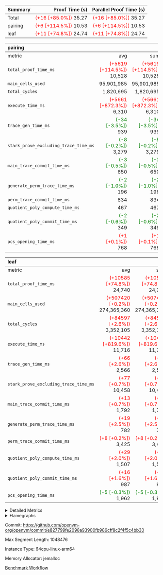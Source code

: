 | Summary | Proof Time (s) | Parallel Proof Time (s) |
|:---|---:|---:|
| Total | <span style='color: red'>(+16 [+85.0%])</span> 35.27 | <span style='color: red'>(+16 [+85.0%])</span> 35.27 |
| pairing | <span style='color: red'>(+6 [+114.5%])</span> 10.53 | <span style='color: red'>(+6 [+114.5%])</span> 10.53 |
| leaf | <span style='color: red'>(+11 [+74.8%])</span> 24.74 | <span style='color: red'>(+11 [+74.8%])</span> 24.74 |


| pairing |||||
|:---|---:|---:|---:|---:|
|metric|avg|sum|max|min|
| `total_proof_time_ms ` | <span style='color: red'>(+5619 [+114.5%])</span> 10,528 | <span style='color: red'>(+5619 [+114.5%])</span> 10,528 | <span style='color: red'>(+5619 [+114.5%])</span> 10,528 | <span style='color: red'>(+5619 [+114.5%])</span> 10,528 |
| `main_cells_used     ` |  95,901,985 |  95,901,985 |  95,901,985 |  95,901,985 |
| `total_cycles        ` |  1,820,695 |  1,820,695 |  1,820,695 |  1,820,695 |
| `execute_time_ms     ` | <span style='color: red'>(+5661 [+872.3%])</span> 6,310 | <span style='color: red'>(+5661 [+872.3%])</span> 6,310 | <span style='color: red'>(+5661 [+872.3%])</span> 6,310 | <span style='color: red'>(+5661 [+872.3%])</span> 6,310 |
| `trace_gen_time_ms   ` | <span style='color: green'>(-34 [-3.5%])</span> 939 | <span style='color: green'>(-34 [-3.5%])</span> 939 | <span style='color: green'>(-34 [-3.5%])</span> 939 | <span style='color: green'>(-34 [-3.5%])</span> 939 |
| `stark_prove_excluding_trace_time_ms` | <span style='color: green'>(-8 [-0.2%])</span> 3,279 | <span style='color: green'>(-8 [-0.2%])</span> 3,279 | <span style='color: green'>(-8 [-0.2%])</span> 3,279 | <span style='color: green'>(-8 [-0.2%])</span> 3,279 |
| `main_trace_commit_time_ms` | <span style='color: green'>(-3 [-0.5%])</span> 650 | <span style='color: green'>(-3 [-0.5%])</span> 650 | <span style='color: green'>(-3 [-0.5%])</span> 650 | <span style='color: green'>(-3 [-0.5%])</span> 650 |
| `generate_perm_trace_time_ms` | <span style='color: green'>(-2 [-1.0%])</span> 196 | <span style='color: green'>(-2 [-1.0%])</span> 196 | <span style='color: green'>(-2 [-1.0%])</span> 196 | <span style='color: green'>(-2 [-1.0%])</span> 196 |
| `perm_trace_commit_time_ms` |  834 |  834 |  834 |  834 |
| `quotient_poly_compute_time_ms` |  467 |  467 |  467 |  467 |
| `quotient_poly_commit_time_ms` | <span style='color: green'>(-2 [-0.6%])</span> 349 | <span style='color: green'>(-2 [-0.6%])</span> 349 | <span style='color: green'>(-2 [-0.6%])</span> 349 | <span style='color: green'>(-2 [-0.6%])</span> 349 |
| `pcs_opening_time_ms ` | <span style='color: red'>(+1 [+0.1%])</span> 768 | <span style='color: red'>(+1 [+0.1%])</span> 768 | <span style='color: red'>(+1 [+0.1%])</span> 768 | <span style='color: red'>(+1 [+0.1%])</span> 768 |

| leaf |||||
|:---|---:|---:|---:|---:|
|metric|avg|sum|max|min|
| `total_proof_time_ms ` | <span style='color: red'>(+10585 [+74.8%])</span> 24,740 | <span style='color: red'>(+10585 [+74.8%])</span> 24,740 | <span style='color: red'>(+10585 [+74.8%])</span> 24,740 | <span style='color: red'>(+10585 [+74.8%])</span> 24,740 |
| `main_cells_used     ` | <span style='color: red'>(+507420 [+0.2%])</span> 274,365,360 | <span style='color: red'>(+507420 [+0.2%])</span> 274,365,360 | <span style='color: red'>(+507420 [+0.2%])</span> 274,365,360 | <span style='color: red'>(+507420 [+0.2%])</span> 274,365,360 |
| `total_cycles        ` | <span style='color: red'>(+84597 [+2.6%])</span> 3,352,105 | <span style='color: red'>(+84597 [+2.6%])</span> 3,352,105 | <span style='color: red'>(+84597 [+2.6%])</span> 3,352,105 | <span style='color: red'>(+84597 [+2.6%])</span> 3,352,105 |
| `execute_time_ms     ` | <span style='color: red'>(+10442 [+819.6%])</span> 11,716 | <span style='color: red'>(+10442 [+819.6%])</span> 11,716 | <span style='color: red'>(+10442 [+819.6%])</span> 11,716 | <span style='color: red'>(+10442 [+819.6%])</span> 11,716 |
| `trace_gen_time_ms   ` | <span style='color: red'>(+66 [+2.6%])</span> 2,566 | <span style='color: red'>(+66 [+2.6%])</span> 2,566 | <span style='color: red'>(+66 [+2.6%])</span> 2,566 | <span style='color: red'>(+66 [+2.6%])</span> 2,566 |
| `stark_prove_excluding_trace_time_ms` | <span style='color: red'>(+77 [+0.7%])</span> 10,458 | <span style='color: red'>(+77 [+0.7%])</span> 10,458 | <span style='color: red'>(+77 [+0.7%])</span> 10,458 | <span style='color: red'>(+77 [+0.7%])</span> 10,458 |
| `main_trace_commit_time_ms` | <span style='color: red'>(+13 [+0.7%])</span> 1,792 | <span style='color: red'>(+13 [+0.7%])</span> 1,792 | <span style='color: red'>(+13 [+0.7%])</span> 1,792 | <span style='color: red'>(+13 [+0.7%])</span> 1,792 |
| `generate_perm_trace_time_ms` | <span style='color: red'>(+19 [+2.5%])</span> 782 | <span style='color: red'>(+19 [+2.5%])</span> 782 | <span style='color: red'>(+19 [+2.5%])</span> 782 | <span style='color: red'>(+19 [+2.5%])</span> 782 |
| `perm_trace_commit_time_ms` | <span style='color: red'>(+8 [+0.2%])</span> 3,425 | <span style='color: red'>(+8 [+0.2%])</span> 3,425 | <span style='color: red'>(+8 [+0.2%])</span> 3,425 | <span style='color: red'>(+8 [+0.2%])</span> 3,425 |
| `quotient_poly_compute_time_ms` | <span style='color: red'>(+29 [+2.0%])</span> 1,507 | <span style='color: red'>(+29 [+2.0%])</span> 1,507 | <span style='color: red'>(+29 [+2.0%])</span> 1,507 | <span style='color: red'>(+29 [+2.0%])</span> 1,507 |
| `quotient_poly_commit_time_ms` | <span style='color: red'>(+16 [+1.6%])</span> 987 | <span style='color: red'>(+16 [+1.6%])</span> 987 | <span style='color: red'>(+16 [+1.6%])</span> 987 | <span style='color: red'>(+16 [+1.6%])</span> 987 |
| `pcs_opening_time_ms ` | <span style='color: green'>(-5 [-0.3%])</span> 1,962 | <span style='color: green'>(-5 [-0.3%])</span> 1,962 | <span style='color: green'>(-5 [-0.3%])</span> 1,962 | <span style='color: green'>(-5 [-0.3%])</span> 1,962 |



<details>
<summary>Detailed Metrics</summary>

| group | num_segments | keygen_time_ms | commit_exe_time_ms |
| --- | --- | --- | --- |
| pairing | 1 | 1,108 | 11 | 

| group | air_name | quotient_deg | interactions | constraints |
| --- | --- | --- | --- | --- |
| leaf | AccessAdapterAir<2> | 2 | 5 | 12 | 
| leaf | AccessAdapterAir<4> | 2 | 5 | 12 | 
| leaf | AccessAdapterAir<8> | 2 | 5 | 12 | 
| leaf | FriReducedOpeningAir | 2 | 39 | 71 | 
| leaf | JalRangeCheckAir | 2 | 9 | 14 | 
| leaf | NativePoseidon2Air<BabyBearParameters>, 1> | 2 | 136 | 572 | 
| leaf | PhantomAir | 2 | 3 | 5 | 
| leaf | ProgramAir | 1 | 1 | 4 | 
| leaf | VariableRangeCheckerAir | 1 | 1 | 4 | 
| leaf | VmAirWrapper<AluNativeAdapterAir, FieldArithmeticCoreAir> | 2 | 15 | 27 | 
| leaf | VmAirWrapper<BranchNativeAdapterAir, BranchEqualCoreAir<1> | 2 | 11 | 25 | 
| leaf | VmAirWrapper<NativeAdapterAir<2, 0>, PublicValuesCoreAir> | 2 | 11 | 30 | 
| leaf | VmAirWrapper<NativeLoadStoreAdapterAir<1>, NativeLoadStoreCoreAir<1> | 2 | 15 | 20 | 
| leaf | VmAirWrapper<NativeLoadStoreAdapterAir<4>, NativeLoadStoreCoreAir<4> | 2 | 15 | 20 | 
| leaf | VmAirWrapper<NativeVectorizedAdapterAir<4>, FieldExtensionCoreAir> | 2 | 15 | 27 | 
| leaf | VmConnectorAir | 2 | 5 | 11 | 
| leaf | VolatileBoundaryAir | 2 | 7 | 19 | 
| pairing | AccessAdapterAir<16> | 2 | 5 | 12 | 
| pairing | AccessAdapterAir<2> | 2 | 5 | 12 | 
| pairing | AccessAdapterAir<32> | 2 | 5 | 12 | 
| pairing | AccessAdapterAir<4> | 2 | 5 | 12 | 
| pairing | AccessAdapterAir<8> | 2 | 5 | 12 | 
| pairing | BitwiseOperationLookupAir<8> | 2 | 2 | 4 | 
| pairing | KeccakVmAir | 2 | 321 | 4,513 | 
| pairing | MemoryMerkleAir<8> | 2 | 4 | 39 | 
| pairing | PersistentBoundaryAir<8> | 2 | 3 | 7 | 
| pairing | PhantomAir | 2 | 3 | 5 | 
| pairing | Poseidon2PeripheryAir<BabyBearParameters>, 1> | 2 | 1 | 286 | 
| pairing | ProgramAir | 1 | 1 | 4 | 
| pairing | RangeTupleCheckerAir<2> | 1 | 1 | 4 | 
| pairing | Rv32HintStoreAir | 2 | 18 | 28 | 
| pairing | VariableRangeCheckerAir | 1 | 1 | 4 | 
| pairing | VmAirWrapper<Rv32BaseAluAdapterAir, BaseAluCoreAir<4, 8> | 2 | 20 | 37 | 
| pairing | VmAirWrapper<Rv32BaseAluAdapterAir, LessThanCoreAir<4, 8> | 2 | 18 | 40 | 
| pairing | VmAirWrapper<Rv32BaseAluAdapterAir, ShiftCoreAir<4, 8> | 2 | 24 | 91 | 
| pairing | VmAirWrapper<Rv32BranchAdapterAir, BranchEqualCoreAir<4> | 2 | 11 | 20 | 
| pairing | VmAirWrapper<Rv32BranchAdapterAir, BranchLessThanCoreAir<4, 8> | 2 | 13 | 35 | 
| pairing | VmAirWrapper<Rv32CondRdWriteAdapterAir, Rv32JalLuiCoreAir> | 2 | 10 | 18 | 
| pairing | VmAirWrapper<Rv32IsEqualModAdapterAir<2, 1, 32, 32>, ModularIsEqualCoreAir<32, 4, 8> | 2 | 25 | 225 | 
| pairing | VmAirWrapper<Rv32JalrAdapterAir, Rv32JalrCoreAir> | 2 | 16 | 20 | 
| pairing | VmAirWrapper<Rv32LoadStoreAdapterAir, LoadSignExtendCoreAir<4, 8> | 2 | 18 | 33 | 
| pairing | VmAirWrapper<Rv32LoadStoreAdapterAir, LoadStoreCoreAir<4> | 2 | 17 | 40 | 
| pairing | VmAirWrapper<Rv32MultAdapterAir, DivRemCoreAir<4, 8> | 2 | 25 | 84 | 
| pairing | VmAirWrapper<Rv32MultAdapterAir, MulHCoreAir<4, 8> | 2 | 24 | 31 | 
| pairing | VmAirWrapper<Rv32MultAdapterAir, MultiplicationCoreAir<4, 8> | 2 | 19 | 19 | 
| pairing | VmAirWrapper<Rv32RdWriteAdapterAir, Rv32AuipcCoreAir> | 2 | 12 | 14 | 
| pairing | VmAirWrapper<Rv32VecHeapAdapterAir<1, 2, 2, 32, 32>, FieldExpressionCoreAir> | 2 | 415 | 480 | 
| pairing | VmAirWrapper<Rv32VecHeapAdapterAir<2, 1, 1, 32, 32>, FieldExpressionCoreAir> | 2 | 158 | 190 | 
| pairing | VmAirWrapper<Rv32VecHeapAdapterAir<2, 2, 2, 32, 32>, FieldExpressionCoreAir> | 2 | 428 | 457 | 
| pairing | VmConnectorAir | 2 | 5 | 11 | 

| group | air_name | dsl_ir | idx | opcode | cells_used |
| --- | --- | --- | --- | --- | --- |
| leaf | <AluNativeAdapterAir,FieldArithmeticCoreAir> |  | 0 | ADD | 29 | 
| leaf | <AluNativeAdapterAir,FieldArithmeticCoreAir> | AddEFFI | 0 | ADD | 30,856 | 
| leaf | <AluNativeAdapterAir,FieldArithmeticCoreAir> | AddEFI | 0 | ADD | 160,428 | 
| leaf | <AluNativeAdapterAir,FieldArithmeticCoreAir> | AddEI | 0 | ADD | 6,848,060 | 
| leaf | <AluNativeAdapterAir,FieldArithmeticCoreAir> | AddF | 0 | ADD | 974,400 | 
| leaf | <AluNativeAdapterAir,FieldArithmeticCoreAir> | AddFI | 0 | ADD | 3,183,301 | 
| leaf | <AluNativeAdapterAir,FieldArithmeticCoreAir> | AddV | 0 | ADD | 658,532 | 
| leaf | <AluNativeAdapterAir,FieldArithmeticCoreAir> | AddVI | 0 | ADD | 8,198,590 | 
| leaf | <AluNativeAdapterAir,FieldArithmeticCoreAir> | Alloc | 0 | ADD | 1,079,322 | 
| leaf | <AluNativeAdapterAir,FieldArithmeticCoreAir> | Alloc | 0 | MUL | 297,772 | 
| leaf | <AluNativeAdapterAir,FieldArithmeticCoreAir> | CastFV | 0 | ADD | 27,869 | 
| leaf | <AluNativeAdapterAir,FieldArithmeticCoreAir> | DivEIN | 0 | ADD | 11,832 | 
| leaf | <AluNativeAdapterAir,FieldArithmeticCoreAir> | DivF | 0 | DIV | 60,900 | 
| leaf | <AluNativeAdapterAir,FieldArithmeticCoreAir> | DivFIN | 0 | DIV | 6,960 | 
| leaf | <AluNativeAdapterAir,FieldArithmeticCoreAir> | ImmE | 0 | ADD | 148,364 | 
| leaf | <AluNativeAdapterAir,FieldArithmeticCoreAir> | ImmF | 0 | ADD | 958,566 | 
| leaf | <AluNativeAdapterAir,FieldArithmeticCoreAir> | ImmV | 0 | ADD | 1,408,675 | 
| leaf | <AluNativeAdapterAir,FieldArithmeticCoreAir> | LoadE | 0 | ADD | 1,020,800 | 
| leaf | <AluNativeAdapterAir,FieldArithmeticCoreAir> | LoadE | 0 | MUL | 1,020,800 | 
| leaf | <AluNativeAdapterAir,FieldArithmeticCoreAir> | LoadF | 0 | ADD | 452,081 | 
| leaf | <AluNativeAdapterAir,FieldArithmeticCoreAir> | LoadF | 0 | MUL | 25,752 | 
| leaf | <AluNativeAdapterAir,FieldArithmeticCoreAir> | LoadHeapPtr | 0 | ADD | 29 | 
| leaf | <AluNativeAdapterAir,FieldArithmeticCoreAir> | LoadV | 0 | ADD | 523,682 | 
| leaf | <AluNativeAdapterAir,FieldArithmeticCoreAir> | LoadV | 0 | MUL | 446,803 | 
| leaf | <AluNativeAdapterAir,FieldArithmeticCoreAir> | MulEF | 0 | MUL | 255,664 | 
| leaf | <AluNativeAdapterAir,FieldArithmeticCoreAir> | MulEFI | 0 | MUL | 1,335,160 | 
| leaf | <AluNativeAdapterAir,FieldArithmeticCoreAir> | MulEI | 0 | ADD | 1,335,160 | 
| leaf | <AluNativeAdapterAir,FieldArithmeticCoreAir> | MulF | 0 | MUL | 1,116,558 | 
| leaf | <AluNativeAdapterAir,FieldArithmeticCoreAir> | MulFI | 0 | MUL | 864,084 | 
| leaf | <AluNativeAdapterAir,FieldArithmeticCoreAir> | MulV | 0 | MUL | 58,029 | 
| leaf | <AluNativeAdapterAir,FieldArithmeticCoreAir> | MulVI | 0 | MUL | 478,819 | 
| leaf | <AluNativeAdapterAir,FieldArithmeticCoreAir> | NegE | 0 | MUL | 3,712 | 
| leaf | <AluNativeAdapterAir,FieldArithmeticCoreAir> | StoreE | 0 | ADD | 904,800 | 
| leaf | <AluNativeAdapterAir,FieldArithmeticCoreAir> | StoreE | 0 | MUL | 904,800 | 
| leaf | <AluNativeAdapterAir,FieldArithmeticCoreAir> | StoreF | 0 | ADD | 23,084 | 
| leaf | <AluNativeAdapterAir,FieldArithmeticCoreAir> | StoreF | 0 | MUL | 22,620 | 
| leaf | <AluNativeAdapterAir,FieldArithmeticCoreAir> | StoreHeapPtr | 0 | ADD | 29 | 
| leaf | <AluNativeAdapterAir,FieldArithmeticCoreAir> | StoreV | 0 | ADD | 93,496 | 
| leaf | <AluNativeAdapterAir,FieldArithmeticCoreAir> | StoreV | 0 | MUL | 54,230 | 
| leaf | <AluNativeAdapterAir,FieldArithmeticCoreAir> | SubEF | 0 | ADD | 1,948,104 | 
| leaf | <AluNativeAdapterAir,FieldArithmeticCoreAir> | SubEF | 0 | SUB | 649,368 | 
| leaf | <AluNativeAdapterAir,FieldArithmeticCoreAir> | SubEFI | 0 | ADD | 349,972 | 
| leaf | <AluNativeAdapterAir,FieldArithmeticCoreAir> | SubEI | 0 | ADD | 23,664 | 
| leaf | <AluNativeAdapterAir,FieldArithmeticCoreAir> | SubFI | 0 | SUB | 863,040 | 
| leaf | <AluNativeAdapterAir,FieldArithmeticCoreAir> | SubV | 0 | SUB | 635,477 | 
| leaf | <AluNativeAdapterAir,FieldArithmeticCoreAir> | SubVI | 0 | SUB | 64,815 | 
| leaf | <AluNativeAdapterAir,FieldArithmeticCoreAir> | SubVIN | 0 | SUB | 58,000 | 
| leaf | <AluNativeAdapterAir,FieldArithmeticCoreAir> | UnsafeCastVF | 0 | ADD | 26,999 | 
| leaf | <AluNativeAdapterAir,FieldArithmeticCoreAir> | ZipFor | 0 | ADD | 8,936,669 | 
| leaf | <BranchNativeAdapterAir,BranchEqualCoreAir<1>> | AssertEqE | 0 | BNE | 12,512 | 
| leaf | <BranchNativeAdapterAir,BranchEqualCoreAir<1>> | AssertEqEI | 0 | BNE | 184 | 
| leaf | <BranchNativeAdapterAir,BranchEqualCoreAir<1>> | AssertEqF | 0 | BNE | 706,744 | 
| leaf | <BranchNativeAdapterAir,BranchEqualCoreAir<1>> | AssertEqV | 0 | BNE | 36,110 | 
| leaf | <BranchNativeAdapterAir,BranchEqualCoreAir<1>> | AssertEqVI | 0 | BNE | 21,436 | 
| leaf | <BranchNativeAdapterAir,BranchEqualCoreAir<1>> | AssertNonZero | 0 | BEQ | 23 | 
| leaf | <BranchNativeAdapterAir,BranchEqualCoreAir<1>> | IfEq | 0 | BNE | 2,404,857 | 
| leaf | <BranchNativeAdapterAir,BranchEqualCoreAir<1>> | IfEqI | 0 | BNE | 325,956 | 
| leaf | <BranchNativeAdapterAir,BranchEqualCoreAir<1>> | IfNe | 0 | BEQ | 259,371 | 
| leaf | <BranchNativeAdapterAir,BranchEqualCoreAir<1>> | IfNeI | 0 | BEQ | 4,968 | 
| leaf | <BranchNativeAdapterAir,BranchEqualCoreAir<1>> | ZipFor | 0 | BNE | 5,168,813 | 
| leaf | <NativeAdapterAir<2, 0>,PublicValuesCoreAir> | Publish | 0 | PUBLISH | 972 | 
| leaf | <NativeLoadStoreAdapterAir<1>,NativeLoadStoreCoreAir<1>> | LoadF | 0 | LOADW | 3,828,846 | 
| leaf | <NativeLoadStoreAdapterAir<1>,NativeLoadStoreCoreAir<1>> | LoadV | 0 | LOADW | 4,736,046 | 
| leaf | <NativeLoadStoreAdapterAir<1>,NativeLoadStoreCoreAir<1>> | StoreF | 0 | STOREW | 2,264,283 | 
| leaf | <NativeLoadStoreAdapterAir<1>,NativeLoadStoreCoreAir<1>> | StoreHintWord | 0 | HINT_STOREW | 3,158,001 | 
| leaf | <NativeLoadStoreAdapterAir<1>,NativeLoadStoreCoreAir<1>> | StoreV | 0 | STOREW | 402,129 | 
| leaf | <NativeLoadStoreAdapterAir<4>,NativeLoadStoreCoreAir<4>> | LoadE | 0 | LOADW | 2,820,258 | 
| leaf | <NativeLoadStoreAdapterAir<4>,NativeLoadStoreCoreAir<4>> | StoreE | 0 | STOREW | 1,163,970 | 
| leaf | <NativeVectorizedAdapterAir<4>,FieldExtensionCoreAir> | AddE | 0 | FE4ADD | 3,946,072 | 
| leaf | <NativeVectorizedAdapterAir<4>,FieldExtensionCoreAir> | DivE | 0 | BBE4DIV | 926,136 | 
| leaf | <NativeVectorizedAdapterAir<4>,FieldExtensionCoreAir> | DivEIN | 0 | BBE4DIV | 3,876 | 
| leaf | <NativeVectorizedAdapterAir<4>,FieldExtensionCoreAir> | MulE | 0 | BBE4MUL | 3,890,706 | 
| leaf | <NativeVectorizedAdapterAir<4>,FieldExtensionCoreAir> | MulEI | 0 | BBE4MUL | 437,380 | 
| leaf | <NativeVectorizedAdapterAir<4>,FieldExtensionCoreAir> | SubE | 0 | FE4SUB | 793,972 | 
| leaf | FriReducedOpeningAir | FriReducedOpening | 0 | FRI_REDUCED_OPENING | 71,323,200 | 
| leaf | JalRangeCheck |  | 0 | JAL | 12 | 
| leaf | JalRangeCheck | Alloc | 0 | RANGE_CHECK | 346,524 | 
| leaf | JalRangeCheck | IfEqI | 0 | JAL | 50,268 | 
| leaf | JalRangeCheck | IfNe | 0 | JAL | 24 | 
| leaf | JalRangeCheck | ZipFor | 0 | JAL | 238,992 | 
| leaf | PhantomAir | CT-CheckTraceHeightConstraints | 0 | PHANTOM | 12 | 
| leaf | PhantomAir | CT-ExtractPublicValuesCommit | 0 | PHANTOM | 12 | 
| leaf | PhantomAir | CT-HintOpenedValues | 0 | PHANTOM | 9,600 | 
| leaf | PhantomAir | CT-HintOpeningProof | 0 | PHANTOM | 9,612 | 
| leaf | PhantomAir | CT-HintOpeningValues | 0 | PHANTOM | 12 | 
| leaf | PhantomAir | CT-InitializePcsConst | 0 | PHANTOM | 12 | 
| leaf | PhantomAir | CT-ReadProofsFromInput | 0 | PHANTOM | 12 | 
| leaf | PhantomAir | CT-VerifyProofs | 0 | PHANTOM | 12 | 
| leaf | PhantomAir | CT-cache-generator-powers | 0 | PHANTOM | 1,200 | 
| leaf | PhantomAir | CT-compute-reduced-opening | 0 | PHANTOM | 9,600 | 
| leaf | PhantomAir | CT-exp-reverse-bits-len | 0 | PHANTOM | 175,200 | 
| leaf | PhantomAir | CT-pre-compute-rounds-context | 0 | PHANTOM | 12 | 
| leaf | PhantomAir | CT-single-reduced-opening-eval | 0 | PHANTOM | 267,600 | 
| leaf | PhantomAir | CT-stage-c-build-rounds | 0 | PHANTOM | 12 | 
| leaf | PhantomAir | CT-stage-d-verifier-verify | 0 | PHANTOM | 12 | 
| leaf | PhantomAir | CT-stage-d-verify-pcs | 0 | PHANTOM | 12 | 
| leaf | PhantomAir | CT-stage-e-verify-constraints | 0 | PHANTOM | 12 | 
| leaf | PhantomAir | CT-verify-batch | 0 | PHANTOM | 9,600 | 
| leaf | PhantomAir | CT-verify-batch-ext | 0 | PHANTOM | 24,000 | 
| leaf | PhantomAir | CT-verify-query | 0 | PHANTOM | 1,200 | 
| leaf | PhantomAir | HintBitsF | 0 | PHANTOM | 5,760 | 
| leaf | PhantomAir | HintFelt | 0 | PHANTOM | 75,816 | 
| leaf | PhantomAir | HintInputVec | 0 | PHANTOM | 1,782 | 
| leaf | PhantomAir | HintLoad | 0 | PHANTOM | 21,600 | 
| leaf | VerifyBatchAir | Poseidon2CompressBabyBear | 0 | COMP_POS2 | 10,746 | 
| leaf | VerifyBatchAir | Poseidon2PermuteBabyBear | 0 | PERM_POS2 | 5,197,482 | 
| leaf | VerifyBatchAir | VerifyBatchExt | 0 | VERIFY_BATCH | 9,950,000 | 
| leaf | VerifyBatchAir | VerifyBatchFelt | 0 | VERIFY_BATCH | 73,709,600 | 

| group | air_name | dsl_ir | opcode | segment | cells_used |
| --- | --- | --- | --- | --- | --- |
| pairing | <Rv32BaseAluAdapterAir,BaseAluCoreAir<4, 8>> |  | ADD | 0 | 17,061,264 | 
| pairing | <Rv32BaseAluAdapterAir,BaseAluCoreAir<4, 8>> |  | AND | 0 | 4,351,896 | 
| pairing | <Rv32BaseAluAdapterAir,BaseAluCoreAir<4, 8>> |  | OR | 0 | 720,144 | 
| pairing | <Rv32BaseAluAdapterAir,BaseAluCoreAir<4, 8>> |  | SUB | 0 | 69,228 | 
| pairing | <Rv32BaseAluAdapterAir,LessThanCoreAir<4, 8>> |  | SLTU | 0 | 1,442,519 | 
| pairing | <Rv32BaseAluAdapterAir,ShiftCoreAir<4, 8>> |  | SLL | 0 | 79,977 | 
| pairing | <Rv32BaseAluAdapterAir,ShiftCoreAir<4, 8>> |  | SRL | 0 | 4,134 | 
| pairing | <Rv32BranchAdapterAir,BranchEqualCoreAir<4>> |  | BEQ | 0 | 1,094,886 | 
| pairing | <Rv32BranchAdapterAir,BranchEqualCoreAir<4>> |  | BNE | 0 | 2,066,168 | 
| pairing | <Rv32BranchAdapterAir,BranchLessThanCoreAir<4, 8>> |  | BGEU | 0 | 71,872 | 
| pairing | <Rv32BranchAdapterAir,BranchLessThanCoreAir<4, 8>> |  | BLT | 0 | 6,080 | 
| pairing | <Rv32BranchAdapterAir,BranchLessThanCoreAir<4, 8>> |  | BLTU | 0 | 3,792,800 | 
| pairing | <Rv32CondRdWriteAdapterAir,Rv32JalLuiCoreAir> |  | JAL | 0 | 18,144 | 
| pairing | <Rv32CondRdWriteAdapterAir,Rv32JalLuiCoreAir> |  | LUI | 0 | 43,650 | 
| pairing | <Rv32IsEqualModAdapterAir<2, 1, 32, 32>,ModularIsEqualCoreAir<32, 4, 8>> |  | IS_EQ | 0 | 2,822 | 
| pairing | <Rv32IsEqualModAdapterAir<2, 1, 32, 32>,ModularIsEqualCoreAir<32, 4, 8>> |  | SETUP_ISEQ | 0 | 332 | 
| pairing | <Rv32JalrAdapterAir,Rv32JalrCoreAir> |  | JALR | 0 | 1,171,660 | 
| pairing | <Rv32LoadStoreAdapterAir,LoadStoreCoreAir<4>> |  | LOADBU | 0 | 62,402 | 
| pairing | <Rv32LoadStoreAdapterAir,LoadStoreCoreAir<4>> |  | LOADW | 0 | 17,039,805 | 
| pairing | <Rv32LoadStoreAdapterAir,LoadStoreCoreAir<4>> |  | STOREB | 0 | 115,661 | 
| pairing | <Rv32LoadStoreAdapterAir,LoadStoreCoreAir<4>> |  | STOREW | 0 | 17,157,803 | 
| pairing | <Rv32MultAdapterAir,MulHCoreAir<4, 8>> |  | MULHU | 0 | 6,318 | 
| pairing | <Rv32MultAdapterAir,MultiplicationCoreAir<4, 8>> |  | MUL | 0 | 13,175 | 
| pairing | <Rv32RdWriteAdapterAir,Rv32AuipcCoreAir> |  | AUIPC | 0 | 418,460 | 
| pairing | <Rv32VecHeapAdapterAir<1, 2, 2, 32, 32>,FieldExpressionCoreAir> |  | EcDouble | 0 | 547 | 
| pairing | <Rv32VecHeapAdapterAir<2, 1, 1, 32, 32>,FieldExpressionCoreAir> |  | ModularAddSub | 0 | 7,562 | 
| pairing | <Rv32VecHeapAdapterAir<2, 1, 1, 32, 32>,FieldExpressionCoreAir> |  | ModularMulDiv | 0 | 189,360 | 
| pairing | <Rv32VecHeapAdapterAir<2, 2, 2, 32, 32>,FieldExpressionCoreAir> |  | EcAddNe | 0 | 625 | 
| pairing | <Rv32VecHeapAdapterAir<2, 2, 2, 32, 32>,FieldExpressionCoreAir> |  | Fp2AddSub | 0 | 2,387,061 | 
| pairing | <Rv32VecHeapAdapterAir<2, 2, 2, 32, 32>,FieldExpressionCoreAir> |  | Fp2MulDiv | 0 | 4,161,878 | 
| pairing | PhantomAir |  | PHANTOM | 0 | 6 | 
| pairing | Rv32HintStoreAir |  | HINT_BUFFER | 0 | 6,144 | 

| group | air_name | idx | rows | prep_cols | perm_cols | main_cols | cells |
| --- | --- | --- | --- | --- | --- | --- | --- |
| leaf | AccessAdapterAir<2> | 0 | 2,097,152 |  | 16 | 11 | 56,623,104 | 
| leaf | AccessAdapterAir<4> | 0 | 1,048,576 |  | 16 | 13 | 30,408,704 | 
| leaf | AccessAdapterAir<8> | 0 | 32,768 |  | 16 | 17 | 1,081,344 | 
| leaf | FriReducedOpeningAir | 0 | 4,194,304 |  | 84 | 27 | 465,567,744 | 
| leaf | JalRangeCheckAir | 0 | 65,536 |  | 28 | 12 | 2,621,440 | 
| leaf | NativePoseidon2Air<BabyBearParameters>, 1> | 0 | 262,144 |  | 312 | 398 | 186,122,240 | 
| leaf | PhantomAir | 0 | 131,072 |  | 12 | 6 | 2,359,296 | 
| leaf | ProgramAir | 0 | 1,048,576 |  | 8 | 10 | 18,874,368 | 
| leaf | VariableRangeCheckerAir | 0 | 262,144 | 2 | 8 | 1 | 2,359,296 | 
| leaf | VmAirWrapper<AluNativeAdapterAir, FieldArithmeticCoreAir> | 0 | 2,097,152 |  | 36 | 29 | 136,314,880 | 
| leaf | VmAirWrapper<BranchNativeAdapterAir, BranchEqualCoreAir<1> | 0 | 524,288 |  | 28 | 23 | 26,738,688 | 
| leaf | VmAirWrapper<NativeAdapterAir<2, 0>, PublicValuesCoreAir> | 0 | 64 |  | 28 | 27 | 3,520 | 
| leaf | VmAirWrapper<NativeLoadStoreAdapterAir<1>, NativeLoadStoreCoreAir<1> | 0 | 1,048,576 |  | 40 | 21 | 63,963,136 | 
| leaf | VmAirWrapper<NativeLoadStoreAdapterAir<4>, NativeLoadStoreCoreAir<4> | 0 | 262,144 |  | 40 | 27 | 17,563,648 | 
| leaf | VmAirWrapper<NativeVectorizedAdapterAir<4>, FieldExtensionCoreAir> | 0 | 524,288 |  | 36 | 38 | 38,797,312 | 
| leaf | VmConnectorAir | 0 | 2 | 1 | 16 | 5 | 42 | 
| leaf | VolatileBoundaryAir | 0 | 1,048,576 |  | 20 | 12 | 33,554,432 | 

| group | air_name | segment | rows | prep_cols | perm_cols | main_cols | cells |
| --- | --- | --- | --- | --- | --- | --- | --- |
| pairing | AccessAdapterAir<16> | 0 | 262,144 |  | 16 | 25 | 10,747,904 | 
| pairing | AccessAdapterAir<32> | 0 | 131,072 |  | 16 | 41 | 7,471,104 | 
| pairing | AccessAdapterAir<4> | 0 | 64 |  | 16 | 13 | 1,856 | 
| pairing | AccessAdapterAir<8> | 0 | 524,288 |  | 16 | 17 | 17,301,504 | 
| pairing | BitwiseOperationLookupAir<8> | 0 | 65,536 | 3 | 8 | 2 | 655,360 | 
| pairing | KeccakVmAir | 0 | 1 |  | 1,056 | 3,163 | 4,219 | 
| pairing | MemoryMerkleAir<8> | 0 | 32,768 |  | 16 | 32 | 1,572,864 | 
| pairing | PersistentBoundaryAir<8> | 0 | 32,768 |  | 12 | 20 | 1,048,576 | 
| pairing | PhantomAir | 0 | 1 |  | 12 | 6 | 18 | 
| pairing | Poseidon2PeripheryAir<BabyBearParameters>, 1> | 0 | 32,768 |  | 8 | 300 | 10,092,544 | 
| pairing | ProgramAir | 0 | 32,768 |  | 8 | 10 | 589,824 | 
| pairing | RangeTupleCheckerAir<2> | 0 | 524,288 | 2 | 8 | 1 | 4,718,592 | 
| pairing | Rv32HintStoreAir | 0 | 256 |  | 44 | 32 | 19,456 | 
| pairing | VariableRangeCheckerAir | 0 | 262,144 | 2 | 8 | 1 | 2,359,296 | 
| pairing | VmAirWrapper<Rv32BaseAluAdapterAir, BaseAluCoreAir<4, 8> | 0 | 1,048,576 |  | 52 | 36 | 92,274,688 | 
| pairing | VmAirWrapper<Rv32BaseAluAdapterAir, LessThanCoreAir<4, 8> | 0 | 65,536 |  | 40 | 37 | 5,046,272 | 
| pairing | VmAirWrapper<Rv32BaseAluAdapterAir, ShiftCoreAir<4, 8> | 0 | 2,048 |  | 52 | 53 | 215,040 | 
| pairing | VmAirWrapper<Rv32BranchAdapterAir, BranchEqualCoreAir<4> | 0 | 131,072 |  | 28 | 26 | 7,077,888 | 
| pairing | VmAirWrapper<Rv32BranchAdapterAir, BranchLessThanCoreAir<4, 8> | 0 | 131,072 |  | 32 | 32 | 8,388,608 | 
| pairing | VmAirWrapper<Rv32CondRdWriteAdapterAir, Rv32JalLuiCoreAir> | 0 | 4,096 |  | 28 | 18 | 188,416 | 
| pairing | VmAirWrapper<Rv32IsEqualModAdapterAir<2, 1, 32, 32>, ModularIsEqualCoreAir<32, 4, 8> | 0 | 32 |  | 56 | 166 | 7,104 | 
| pairing | VmAirWrapper<Rv32JalrAdapterAir, Rv32JalrCoreAir> | 0 | 65,536 |  | 36 | 28 | 4,194,304 | 
| pairing | VmAirWrapper<Rv32LoadStoreAdapterAir, LoadStoreCoreAir<4> | 0 | 1,048,576 |  | 52 | 41 | 97,517,568 | 
| pairing | VmAirWrapper<Rv32MultAdapterAir, MulHCoreAir<4, 8> | 0 | 256 |  | 72 | 39 | 28,416 | 
| pairing | VmAirWrapper<Rv32MultAdapterAir, MultiplicationCoreAir<4, 8> | 0 | 512 |  | 52 | 31 | 42,496 | 
| pairing | VmAirWrapper<Rv32RdWriteAdapterAir, Rv32AuipcCoreAir> | 0 | 32,768 |  | 28 | 20 | 1,572,864 | 
| pairing | VmAirWrapper<Rv32VecHeapAdapterAir<1, 2, 2, 32, 32>, FieldExpressionCoreAir> | 0 | 1 |  | 836 | 547 | 1,383 | 
| pairing | VmAirWrapper<Rv32VecHeapAdapterAir<2, 1, 1, 32, 32>, FieldExpressionCoreAir> | 0 | 1,024 |  | 320 | 263 | 596,992 | 
| pairing | VmAirWrapper<Rv32VecHeapAdapterAir<2, 2, 2, 32, 32>, FieldExpressionCoreAir> | 0 | 16,384 |  | 860 | 625 | 18,038,784 | 
| pairing | VmConnectorAir | 0 | 2 | 1 | 16 | 5 | 42 | 

| group | chip_name | idx | rows_used |
| --- | --- | --- | --- |
| leaf | <AluNativeAdapterAir,FieldArithmeticCoreAir> | 0 | 1,674,165 | 
| leaf | <BranchNativeAdapterAir,BranchEqualCoreAir<1>> | 0 | 388,738 | 
| leaf | <NativeAdapterAir<2, 0>,PublicValuesCoreAir> | 0 | 36 | 
| leaf | <NativeLoadStoreAdapterAir<1>,NativeLoadStoreCoreAir<1>> | 0 | 685,205 | 
| leaf | <NativeLoadStoreAdapterAir<4>,NativeLoadStoreCoreAir<4>> | 0 | 147,564 | 
| leaf | <NativeVectorizedAdapterAir<4>,FieldExtensionCoreAir> | 0 | 263,109 | 
| leaf | AccessAdapter<2> | 0 | 1,149,684 | 
| leaf | AccessAdapter<4> | 0 | 572,698 | 
| leaf | AccessAdapter<8> | 0 | 26,338 | 
| leaf | Boundary | 0 | 543,505 | 
| leaf | FriReducedOpeningAir | 0 | 2,641,600 | 
| leaf | JalRangeCheck | 0 | 52,985 | 
| leaf | PhantomAir | 0 | 102,117 | 
| leaf | ProgramChip | 0 | 532,435 | 
| leaf | VariableRangeCheckerAir | 0 | 262,144 | 
| leaf | VerifyBatchAir | 0 | 223,286 | 
| leaf | VmConnectorAir | 0 | 2 | 

| group | chip_name | segment | rows_used |
| --- | --- | --- | --- |
| pairing | <Rv32BaseAluAdapterAir,BaseAluCoreAir<4, 8>> | 0 | 616,737 | 
| pairing | <Rv32BaseAluAdapterAir,LessThanCoreAir<4, 8>> | 0 | 38,987 | 
| pairing | <Rv32BaseAluAdapterAir,ShiftCoreAir<4, 8>> | 0 | 1,587 | 
| pairing | <Rv32BranchAdapterAir,BranchEqualCoreAir<4>> | 0 | 121,579 | 
| pairing | <Rv32BranchAdapterAir,BranchLessThanCoreAir<4, 8>> | 0 | 120,961 | 
| pairing | <Rv32CondRdWriteAdapterAir,Rv32JalLuiCoreAir> | 0 | 3,433 | 
| pairing | <Rv32IsEqualModAdapterAir<2, 1, 32, 32>,ModularIsEqualCoreAir<32, 4, 8>> | 0 | 18 | 
| pairing | <Rv32JalrAdapterAir,Rv32JalrCoreAir> | 0 | 41,845 | 
| pairing | <Rv32LoadStoreAdapterAir,LoadStoreCoreAir<4>> | 0 | 838,431 | 
| pairing | <Rv32MultAdapterAir,MulHCoreAir<4, 8>> | 0 | 162 | 
| pairing | <Rv32MultAdapterAir,MultiplicationCoreAir<4, 8>> | 0 | 425 | 
| pairing | <Rv32RdWriteAdapterAir,Rv32AuipcCoreAir> | 0 | 20,924 | 
| pairing | <Rv32VecHeapAdapterAir<1, 2, 2, 32, 32>,FieldExpressionCoreAir> | 0 | 1 | 
| pairing | <Rv32VecHeapAdapterAir<2, 1, 1, 32, 32>,FieldExpressionCoreAir> | 0 | 719 | 
| pairing | <Rv32VecHeapAdapterAir<2, 2, 2, 32, 32>,FieldExpressionCoreAir> | 0 | 8,374 | 
| pairing | AccessAdapter<16> | 0 | 194,478 | 
| pairing | AccessAdapter<32> | 0 | 97,240 | 
| pairing | AccessAdapter<4> | 0 | 34 | 
| pairing | AccessAdapter<8> | 0 | 393,406 | 
| pairing | Arc<BabyBearParameters>, 1> | 0 | 18,754 | 
| pairing | BitwiseOperationLookupAir<8> | 0 | 65,536 | 
| pairing | Boundary | 0 | 21,602 | 
| pairing | Merkle | 0 | 23,194 | 
| pairing | PhantomAir | 0 | 1 | 
| pairing | ProgramChip | 0 | 19,698 | 
| pairing | RangeTupleCheckerAir<2> | 0 | 524,288 | 
| pairing | Rv32HintStoreAir | 0 | 192 | 
| pairing | VariableRangeCheckerAir | 0 | 262,144 | 
| pairing | VmConnectorAir | 0 | 2 | 

| group | dsl_ir | idx | opcode | frequency |
| --- | --- | --- | --- | --- |
| leaf |  | 0 | ADD | 2 | 
| leaf |  | 0 | JAL | 1 | 
| leaf | AddE | 0 | FE4ADD | 103,844 | 
| leaf | AddEFFI | 0 | ADD | 1,064 | 
| leaf | AddEFI | 0 | ADD | 5,532 | 
| leaf | AddEI | 0 | ADD | 236,140 | 
| leaf | AddF | 0 | ADD | 33,600 | 
| leaf | AddFI | 0 | ADD | 109,769 | 
| leaf | AddV | 0 | ADD | 22,708 | 
| leaf | AddVI | 0 | ADD | 282,710 | 
| leaf | Alloc | 0 | ADD | 37,218 | 
| leaf | Alloc | 0 | MUL | 10,268 | 
| leaf | Alloc | 0 | RANGE_CHECK | 28,877 | 
| leaf | AssertEqE | 0 | BNE | 544 | 
| leaf | AssertEqEI | 0 | BNE | 8 | 
| leaf | AssertEqF | 0 | BNE | 30,728 | 
| leaf | AssertEqV | 0 | BNE | 1,570 | 
| leaf | AssertEqVI | 0 | BNE | 932 | 
| leaf | AssertNonZero | 0 | BEQ | 1 | 
| leaf | CT-CheckTraceHeightConstraints | 0 | PHANTOM | 2 | 
| leaf | CT-ExtractPublicValuesCommit | 0 | PHANTOM | 2 | 
| leaf | CT-HintOpenedValues | 0 | PHANTOM | 1,600 | 
| leaf | CT-HintOpeningProof | 0 | PHANTOM | 1,602 | 
| leaf | CT-HintOpeningValues | 0 | PHANTOM | 2 | 
| leaf | CT-InitializePcsConst | 0 | PHANTOM | 2 | 
| leaf | CT-ReadProofsFromInput | 0 | PHANTOM | 2 | 
| leaf | CT-VerifyProofs | 0 | PHANTOM | 2 | 
| leaf | CT-cache-generator-powers | 0 | PHANTOM | 200 | 
| leaf | CT-compute-reduced-opening | 0 | PHANTOM | 1,600 | 
| leaf | CT-exp-reverse-bits-len | 0 | PHANTOM | 29,200 | 
| leaf | CT-pre-compute-rounds-context | 0 | PHANTOM | 2 | 
| leaf | CT-single-reduced-opening-eval | 0 | PHANTOM | 44,600 | 
| leaf | CT-stage-c-build-rounds | 0 | PHANTOM | 2 | 
| leaf | CT-stage-d-verifier-verify | 0 | PHANTOM | 2 | 
| leaf | CT-stage-d-verify-pcs | 0 | PHANTOM | 2 | 
| leaf | CT-stage-e-verify-constraints | 0 | PHANTOM | 2 | 
| leaf | CT-verify-batch | 0 | PHANTOM | 1,600 | 
| leaf | CT-verify-batch-ext | 0 | PHANTOM | 4,000 | 
| leaf | CT-verify-query | 0 | PHANTOM | 200 | 
| leaf | CastFV | 0 | ADD | 961 | 
| leaf | DivE | 0 | BBE4DIV | 24,372 | 
| leaf | DivEIN | 0 | ADD | 408 | 
| leaf | DivEIN | 0 | BBE4DIV | 102 | 
| leaf | DivF | 0 | DIV | 2,100 | 
| leaf | DivFIN | 0 | DIV | 240 | 
| leaf | FriReducedOpening | 0 | FRI_REDUCED_OPENING | 22,300 | 
| leaf | HintBitsF | 0 | PHANTOM | 960 | 
| leaf | HintFelt | 0 | PHANTOM | 12,636 | 
| leaf | HintInputVec | 0 | PHANTOM | 297 | 
| leaf | HintLoad | 0 | PHANTOM | 3,600 | 
| leaf | IfEq | 0 | BNE | 104,559 | 
| leaf | IfEqI | 0 | BNE | 14,172 | 
| leaf | IfEqI | 0 | JAL | 4,189 | 
| leaf | IfNe | 0 | BEQ | 11,277 | 
| leaf | IfNe | 0 | JAL | 2 | 
| leaf | IfNeI | 0 | BEQ | 216 | 
| leaf | ImmE | 0 | ADD | 5,116 | 
| leaf | ImmF | 0 | ADD | 33,054 | 
| leaf | ImmV | 0 | ADD | 48,575 | 
| leaf | LoadE | 0 | ADD | 35,200 | 
| leaf | LoadE | 0 | LOADW | 104,454 | 
| leaf | LoadE | 0 | MUL | 35,200 | 
| leaf | LoadF | 0 | ADD | 15,589 | 
| leaf | LoadF | 0 | LOADW | 182,326 | 
| leaf | LoadF | 0 | MUL | 888 | 
| leaf | LoadHeapPtr | 0 | ADD | 1 | 
| leaf | LoadV | 0 | ADD | 18,058 | 
| leaf | LoadV | 0 | LOADW | 225,526 | 
| leaf | LoadV | 0 | MUL | 15,407 | 
| leaf | MulE | 0 | BBE4MUL | 102,387 | 
| leaf | MulEF | 0 | MUL | 8,816 | 
| leaf | MulEFI | 0 | MUL | 46,040 | 
| leaf | MulEI | 0 | ADD | 46,040 | 
| leaf | MulEI | 0 | BBE4MUL | 11,510 | 
| leaf | MulF | 0 | MUL | 38,502 | 
| leaf | MulFI | 0 | MUL | 29,796 | 
| leaf | MulV | 0 | MUL | 2,001 | 
| leaf | MulVI | 0 | MUL | 16,511 | 
| leaf | NegE | 0 | MUL | 128 | 
| leaf | Poseidon2CompressBabyBear | 0 | COMP_POS2 | 27 | 
| leaf | Poseidon2PermuteBabyBear | 0 | PERM_POS2 | 13,059 | 
| leaf | Publish | 0 | PUBLISH | 36 | 
| leaf | StoreE | 0 | ADD | 31,200 | 
| leaf | StoreE | 0 | MUL | 31,200 | 
| leaf | StoreE | 0 | STOREW | 43,110 | 
| leaf | StoreF | 0 | ADD | 796 | 
| leaf | StoreF | 0 | MUL | 780 | 
| leaf | StoreF | 0 | STOREW | 107,823 | 
| leaf | StoreHeapPtr | 0 | ADD | 1 | 
| leaf | StoreHintWord | 0 | HINT_STOREW | 150,381 | 
| leaf | StoreV | 0 | ADD | 3,224 | 
| leaf | StoreV | 0 | MUL | 1,870 | 
| leaf | StoreV | 0 | STOREW | 19,149 | 
| leaf | SubE | 0 | FE4SUB | 20,894 | 
| leaf | SubEF | 0 | ADD | 67,176 | 
| leaf | SubEF | 0 | SUB | 22,392 | 
| leaf | SubEFI | 0 | ADD | 12,068 | 
| leaf | SubEI | 0 | ADD | 816 | 
| leaf | SubFI | 0 | SUB | 29,760 | 
| leaf | SubV | 0 | SUB | 21,913 | 
| leaf | SubVI | 0 | SUB | 2,235 | 
| leaf | SubVIN | 0 | SUB | 2,000 | 
| leaf | UnsafeCastVF | 0 | ADD | 931 | 
| leaf | VerifyBatchExt | 0 | VERIFY_BATCH | 2,000 | 
| leaf | VerifyBatchFelt | 0 | VERIFY_BATCH | 800 | 
| leaf | ZipFor | 0 | ADD | 308,161 | 
| leaf | ZipFor | 0 | BNE | 224,731 | 
| leaf | ZipFor | 0 | JAL | 19,916 | 

| group | dsl_ir | opcode | segment | frequency |
| --- | --- | --- | --- | --- |
| pairing |  | ADD | 0 | 473,924 | 
| pairing |  | AND | 0 | 120,886 | 
| pairing |  | AUIPC | 0 | 20,924 | 
| pairing |  | BEQ | 0 | 42,111 | 
| pairing |  | BGEU | 0 | 2,246 | 
| pairing |  | BLT | 0 | 190 | 
| pairing |  | BLTU | 0 | 118,525 | 
| pairing |  | BNE | 0 | 79,468 | 
| pairing |  | EcAddNe | 0 | 1 | 
| pairing |  | EcDouble | 0 | 1 | 
| pairing |  | Fp2AddSub | 0 | 6,469 | 
| pairing |  | Fp2MulDiv | 0 | 8,374 | 
| pairing |  | HINT_BUFFER | 0 | 1 | 
| pairing |  | IS_EQ | 0 | 17 | 
| pairing |  | JAL | 0 | 1,008 | 
| pairing |  | JALR | 0 | 41,845 | 
| pairing |  | LOADBU | 0 | 1,522 | 
| pairing |  | LOADW | 0 | 415,605 | 
| pairing |  | LUI | 0 | 2,425 | 
| pairing |  | MUL | 0 | 425 | 
| pairing |  | MULHU | 0 | 162 | 
| pairing |  | ModularAddSub | 0 | 38 | 
| pairing |  | ModularMulDiv | 0 | 720 | 
| pairing |  | OR | 0 | 20,004 | 
| pairing |  | PHANTOM | 0 | 1 | 
| pairing |  | SETUP_ISEQ | 0 | 2 | 
| pairing |  | SLL | 0 | 1,509 | 
| pairing |  | SLTU | 0 | 38,987 | 
| pairing |  | SRL | 0 | 78 | 
| pairing |  | STOREB | 0 | 2,821 | 
| pairing |  | STOREW | 0 | 418,483 | 
| pairing |  | SUB | 0 | 1,923 | 

| group | idx | trace_gen_time_ms | total_proof_time_ms | total_cycles | total_cells | stark_prove_excluding_trace_time_ms | quotient_poly_compute_time_ms | quotient_poly_commit_time_ms | perm_trace_commit_time_ms | pcs_opening_time_ms | main_trace_commit_time_ms | main_cells_used | generate_perm_trace_time_ms | execute_time_ms |
| --- | --- | --- | --- | --- | --- | --- | --- | --- | --- | --- | --- | --- | --- | --- |
| leaf | 0 | 2,566 | 24,740 | 3,352,105 | 1,082,953,194 | 10,458 | 1,507 | 987 | 3,425 | 1,962 | 1,792 | 274,365,360 | 782 | 11,716 | 

| group | idx | trace_height_constraint | weighted_sum | threshold |
| --- | --- | --- | --- | --- |
| leaf | 0 | 0 | 18,743,428 | 2,013,265,921 | 
| leaf | 0 | 1 | 129,728,768 | 2,013,265,921 | 
| leaf | 0 | 2 | 9,371,714 | 2,013,265,921 | 
| leaf | 0 | 3 | 129,827,076 | 2,013,265,921 | 
| leaf | 0 | 4 | 524,288 | 2,013,265,921 | 
| leaf | 0 | 5 | 289,505,994 | 2,013,265,921 | 

| group | segment | trace_gen_time_ms | total_proof_time_ms | total_cycles | total_cells | stark_prove_excluding_trace_time_ms | quotient_poly_compute_time_ms | quotient_poly_commit_time_ms | perm_trace_commit_time_ms | pcs_opening_time_ms | main_trace_commit_time_ms | main_cells_used | generate_perm_trace_time_ms | execute_time_ms |
| --- | --- | --- | --- | --- | --- | --- | --- | --- | --- | --- | --- | --- | --- | --- |
| pairing | 0 | 939 | 10,528 | 1,820,695 | 297,675,351 | 3,279 | 467 | 349 | 834 | 768 | 650 | 95,901,985 | 196 | 6,310 | 

| group | segment | trace_height_constraint | weighted_sum | threshold |
| --- | --- | --- | --- | --- |
| pairing | 0 | 0 | 5,112,018 | 2,013,265,921 | 
| pairing | 0 | 1 | 17,620,378 | 2,013,265,921 | 
| pairing | 0 | 2 | 2,556,009 | 2,013,265,921 | 
| pairing | 0 | 3 | 24,468,838 | 2,013,265,921 | 
| pairing | 0 | 4 | 131,072 | 2,013,265,921 | 
| pairing | 0 | 5 | 65,536 | 2,013,265,921 | 
| pairing | 0 | 6 | 6,004,051 | 2,013,265,921 | 
| pairing | 0 | 7 | 4,096 | 2,013,265,921 | 
| pairing | 0 | 8 | 56,945,038 | 2,013,265,921 | 

</details>


<details>
<summary>Flamegraphs</summary>

[![](https://openvm-public-data-sandbox-us-east-1.s3.us-east-1.amazonaws.com/benchmark/github/flamegraphs/e827799fe2098a93900fb986cff8c2f4f5c4bb30/pairing-e827799fe2098a93900fb986cff8c2f4f5c4bb30-leaf.dsl_ir.opcode.air_name.cells_used.reverse.svg)](https://openvm-public-data-sandbox-us-east-1.s3.us-east-1.amazonaws.com/benchmark/github/flamegraphs/e827799fe2098a93900fb986cff8c2f4f5c4bb30/pairing-e827799fe2098a93900fb986cff8c2f4f5c4bb30-leaf.dsl_ir.opcode.air_name.cells_used.reverse.svg)
[![](https://openvm-public-data-sandbox-us-east-1.s3.us-east-1.amazonaws.com/benchmark/github/flamegraphs/e827799fe2098a93900fb986cff8c2f4f5c4bb30/pairing-e827799fe2098a93900fb986cff8c2f4f5c4bb30-leaf.dsl_ir.opcode.air_name.cells_used.svg)](https://openvm-public-data-sandbox-us-east-1.s3.us-east-1.amazonaws.com/benchmark/github/flamegraphs/e827799fe2098a93900fb986cff8c2f4f5c4bb30/pairing-e827799fe2098a93900fb986cff8c2f4f5c4bb30-leaf.dsl_ir.opcode.air_name.cells_used.svg)
[![](https://openvm-public-data-sandbox-us-east-1.s3.us-east-1.amazonaws.com/benchmark/github/flamegraphs/e827799fe2098a93900fb986cff8c2f4f5c4bb30/pairing-e827799fe2098a93900fb986cff8c2f4f5c4bb30-leaf.dsl_ir.opcode.frequency.reverse.svg)](https://openvm-public-data-sandbox-us-east-1.s3.us-east-1.amazonaws.com/benchmark/github/flamegraphs/e827799fe2098a93900fb986cff8c2f4f5c4bb30/pairing-e827799fe2098a93900fb986cff8c2f4f5c4bb30-leaf.dsl_ir.opcode.frequency.reverse.svg)
[![](https://openvm-public-data-sandbox-us-east-1.s3.us-east-1.amazonaws.com/benchmark/github/flamegraphs/e827799fe2098a93900fb986cff8c2f4f5c4bb30/pairing-e827799fe2098a93900fb986cff8c2f4f5c4bb30-leaf.dsl_ir.opcode.frequency.svg)](https://openvm-public-data-sandbox-us-east-1.s3.us-east-1.amazonaws.com/benchmark/github/flamegraphs/e827799fe2098a93900fb986cff8c2f4f5c4bb30/pairing-e827799fe2098a93900fb986cff8c2f4f5c4bb30-leaf.dsl_ir.opcode.frequency.svg)
[![](https://openvm-public-data-sandbox-us-east-1.s3.us-east-1.amazonaws.com/benchmark/github/flamegraphs/e827799fe2098a93900fb986cff8c2f4f5c4bb30/pairing-e827799fe2098a93900fb986cff8c2f4f5c4bb30-pairing.dsl_ir.opcode.air_name.cells_used.reverse.svg)](https://openvm-public-data-sandbox-us-east-1.s3.us-east-1.amazonaws.com/benchmark/github/flamegraphs/e827799fe2098a93900fb986cff8c2f4f5c4bb30/pairing-e827799fe2098a93900fb986cff8c2f4f5c4bb30-pairing.dsl_ir.opcode.air_name.cells_used.reverse.svg)
[![](https://openvm-public-data-sandbox-us-east-1.s3.us-east-1.amazonaws.com/benchmark/github/flamegraphs/e827799fe2098a93900fb986cff8c2f4f5c4bb30/pairing-e827799fe2098a93900fb986cff8c2f4f5c4bb30-pairing.dsl_ir.opcode.air_name.cells_used.svg)](https://openvm-public-data-sandbox-us-east-1.s3.us-east-1.amazonaws.com/benchmark/github/flamegraphs/e827799fe2098a93900fb986cff8c2f4f5c4bb30/pairing-e827799fe2098a93900fb986cff8c2f4f5c4bb30-pairing.dsl_ir.opcode.air_name.cells_used.svg)
[![](https://openvm-public-data-sandbox-us-east-1.s3.us-east-1.amazonaws.com/benchmark/github/flamegraphs/e827799fe2098a93900fb986cff8c2f4f5c4bb30/pairing-e827799fe2098a93900fb986cff8c2f4f5c4bb30-pairing.dsl_ir.opcode.frequency.reverse.svg)](https://openvm-public-data-sandbox-us-east-1.s3.us-east-1.amazonaws.com/benchmark/github/flamegraphs/e827799fe2098a93900fb986cff8c2f4f5c4bb30/pairing-e827799fe2098a93900fb986cff8c2f4f5c4bb30-pairing.dsl_ir.opcode.frequency.reverse.svg)
[![](https://openvm-public-data-sandbox-us-east-1.s3.us-east-1.amazonaws.com/benchmark/github/flamegraphs/e827799fe2098a93900fb986cff8c2f4f5c4bb30/pairing-e827799fe2098a93900fb986cff8c2f4f5c4bb30-pairing.dsl_ir.opcode.frequency.svg)](https://openvm-public-data-sandbox-us-east-1.s3.us-east-1.amazonaws.com/benchmark/github/flamegraphs/e827799fe2098a93900fb986cff8c2f4f5c4bb30/pairing-e827799fe2098a93900fb986cff8c2f4f5c4bb30-pairing.dsl_ir.opcode.frequency.svg)

</details>

Commit: https://github.com/openvm-org/openvm/commit/e827799fe2098a93900fb986cff8c2f4f5c4bb30

Max Segment Length: 1048476

Instance Type: 64cpu-linux-arm64

Memory Allocator: jemalloc

[Benchmark Workflow](https://github.com/openvm-org/openvm/actions/runs/14390970350)
